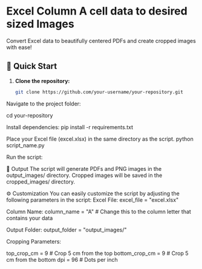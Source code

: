 # Excel Column A cell data to  desired sized Images

Convert Excel data to beautifully centered PDFs and create cropped images with ease!

## 🚀 Quick Start

1. **Clone the repository:**

   ```bash
   git clone https://github.com/your-username/your-repository.git


Navigate to the project folder:

cd your-repository


Install dependencies:
pip install -r requirements.txt


Place your Excel file (excel.xlsx) in the same directory as the script.
python script_name.py

Run the script:

🌈 Output
The script will generate PDFs and PNG images in the output_images/ directory. Cropped images will be saved in the cropped_images/ directory.

⚙️ Customization
You can easily customize the script by adjusting the following parameters in the script:
Excel File:
excel_file = "excel.xlsx"

Column Name:
column_name = "A"  # Change this to the column letter that contains your data


Output Folder:
output_folder = "output_images/"


Cropping Parameters:

top_crop_cm = 9  # Crop 5 cm from the top
bottom_crop_cm = 9  # Crop 5 cm from the bottom
dpi = 96  # Dots per inch










